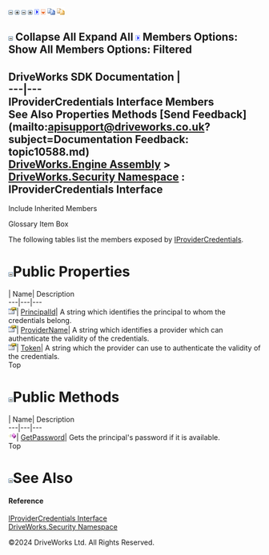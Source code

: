 ![](dotnetimages/collapse.gif) ![](dotnetimages/expand.gif) ![](dotnetimages/collapse.gif) ![](dotnetimages/expand.gif) ![](dotnetimages/drpdown.gif) ![](dotnetimages/drpdown_orange.gif) ![](dotnetimages/copycode.gif) ![](dotnetimages/copycodeHighlight.gif)

![](dotnetimages/collapse.gif) Collapse All Expand All ![](dotnetimages/drpdown.gif) Members Options: Show All  Members Options: Filtered   
---  
DriveWorks SDK Documentation  |   
---|---  
IProviderCredentials Interface Members   
See Also Properties Methods [Send Feedback](mailto:apisupport@driveworks.co.uk?subject=Documentation Feedback: topic10588.md)  
[DriveWorks.Engine Assembly](topic2156.md) > [DriveWorks.Security Namespace](topic10574.md) : IProviderCredentials Interface  
---  
  
Include Inherited Members    


Glossary Item Box

The following tables list the members exposed by [IProviderCredentials](topic10588.md).

# ![](dotnetimages/collapse.gif)Public Properties

| Name| Description  
---|---|---  
![ Property](dotnetimages/Property.gif)| [PrincipalId](topic10594.md)| A string which identifies the principal to whom the credentials belong.   
![ Property](dotnetimages/Property.gif)| [ProviderName](topic10595.md)| A string which identifies a provider which can authenticate the validity of the credentials.   
![ Property](dotnetimages/Property.gif)| [Token](topic10596.md)| A string which the provider can use to authenticate the validity of the credentials.   
Top

# ![](dotnetimages/collapse.gif)Public Methods

| Name| Description  
---|---|---  
![ Method](dotnetimages/Method.gif)| [GetPassword](topic10593.md)| Gets the principal's password if it is available.   
Top

# ![](dotnetimages/collapse.gif)See Also

#### Reference

[IProviderCredentials Interface](topic10588.md)   
[DriveWorks.Security Namespace](topic10574.md)

©2024 DriveWorks Ltd. All Rights Reserved.
